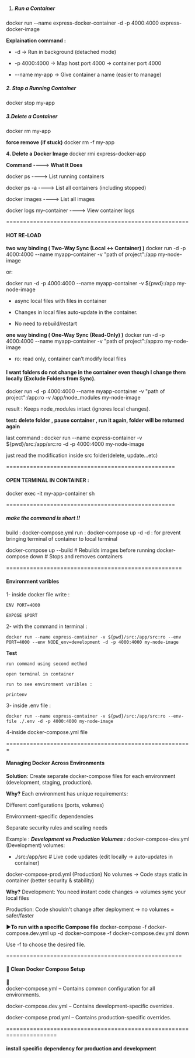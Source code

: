 1. ##### **Run a Container**

docker run --name express-docker-container -d -p 4000:4000 express-docker-image

**Explaination command :**

- -d → Run in background (detached mode)

- -p 4000:4000 → Map host port 4000 → container port 4000

- --name my-app → Give container a name (easier to manage)

##### **2. Stop a Running Container**

docker stop my-app

##### **3.Delete a Container**

docker rm my-app

**force remove (if stuck)**
docker rm -f my-app

**4. Delete a Docker Image**
docker rmi express-docker-app

**Command** ----> **What It Does**

docker ps ----> List running containers

docker ps -a ----> List all containers (including stopped)

docker images ----> List all images

docker logs my-container ----> View container logs

======================================================

#### **HOT RE-LOAD**

**two way binding ( Two-Way Sync (Local ↔ Container) )**
docker run -d -p 4000:4000 --name myapp-container
-v "path of project":/app
my-node-image

or:

docker run -d -p 4000:4000 --name myapp-container
-v ${pwd}:/app
my-node-image

- async local files with files in container

- Changes in local files auto-update in the container.

- No need to rebuild/restart

**one way binding ( One-Way Sync (Read-Only) )**
docker run -d -p 4000:4000 --name myapp-container
-v "path of project":/app:ro
my-node-image

- ro: read only, container can’t modify local files

#### I want folders do not change in the container even though I change them locally (Exclude Folders from Sync).

docker run -d -p 4000:4000 --name myapp-container
-v "path of project":/app:ro -v /app/node_modules
my-node-image

result : Keeps node_modules intact (ignores local changes).

**test: delete folder , pause container , run it again, folder will be returned again**

last command : docker run --name express-container -v ${pwd}/src:/app/src:ro -d -p 4000:4000 my-node-image

just read the modification inside src folder(delete, update...etc)

==================================================

#### **OPEN TERMINAL IN CONTAINER** :

docker exec -it my-app-container sh

==================================================

##### make the command is short !!

build : docker-compose.yml
run : docker-compose up -d
-d : for prevent bringing terminal of container to local terminal

docker-compose up --build # Rebuilds images before running
docker-compose down # Stops and removes containers

====================================================

#### **Environment varibles**

1- inside docker file write :

    ENV PORT=4000

    EXPOSE $PORT

2- with the command in terminal :

    docker run --name express-container -v ${pwd}/src:/app/src:ro --env PORT=4000 --env NODE_env=development -d -p 4000:4000 my-node-image

**Test**

    run command using second method

    open terminal in container

    run to see environment varibles :

    printenv

3- inside .env file :

    docker run --name express-container -v ${pwd}/src:/app/src:ro --env-file ./.env -d -p 4000:4000 my-node-image

4-inside docker-compose.yml file

=======================================================

#### **Managing Docker Across Environments**

**Solution**: Create separate docker-compose files for each environment (development, staging, production).

**Why?**
Each environment has unique requirements:

Different configurations (ports, volumes)

Environment-specific dependencies

Separate security rules and scaling needs

Example :
**_Development vs Production Volumes :_**
docker-compose-dev.yml (Development)
volumes:

- ./src:/app/src # Live code updates (edit locally → auto-updates in container)

docker-compose-prod.yml (Production)
No volumes → Code stays static in container (better security & stability)

**Why?**
Development: You need instant code changes → volumes sync your local files

Production: Code shouldn't change after deployment → no volumes = safer/faster

**▶️To run with a specific Compose file**
docker-compose -f docker-compose.dev.yml up -d
docker-compose -f docker-compose.dev.yml down

Use -f to choose the desired file.

====================================================

#### 🧼 **Clean Docker Compose Setup**
📁  
docker-compose.yml – Contains common configuration for all environments.

docker-compose.dev.yml – Contains development-specific overrides.

docker-compose.prod.yml – Contains production-specific overrides.

=====================================================================

#### install specific dependency for production and development 